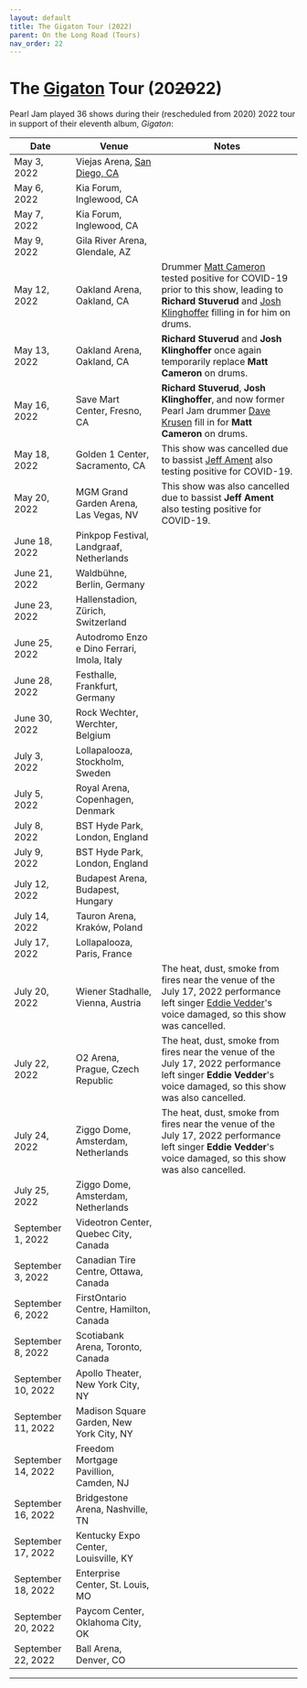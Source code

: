 ```yaml
---
layout: default
title: The Gigaton Tour (2022)
parent: On the Long Road (Tours)
nav_order: 22
--- 
```


# The [Gigaton](https://pearljamopedia.ml/docs/Albums/Studio/Gigaton) Tour (20~~20~~22)

Pearl Jam played 36 shows during their (rescheduled from 2020) 2022 tour in support of their eleventh album, *Gigaton*:

| Date | Venue | Notes |
| ---- | ----- | ----- |
| May 3, 2022 | Viejas Arena, [San Diego, CA](https://pearljamopedia.ml/docs/Notable-Mentions/Locations/San-Diego) | |
| May 6, 2022 | Kia Forum, Inglewood, CA | |
| May 7, 2022 | Kia Forum, Inglewood, CA | |
| May 9, 2022 | Gila River Arena, Glendale, AZ | |
| May 12, 2022 | Oakland Arena, Oakland, CA | Drummer [Matt Cameron](https://pearljamopedia.ml/docs/Notable-Mentions/Current-Members/Matt-Cameron) tested positive for COVID-19 prior to this show, leading to **Richard Stuverud** and [Josh Klinghoffer](https://pearljamopedia.ml/docs/Notable-Mentions/Current-Members/Josh-Klinghoffer) filling in for him on drums.
| May 13, 2022 | Oakland Arena, Oakland, CA | **Richard Stuverud** and **Josh Klinghoffer** once again temporarily replace **Matt Cameron** on drums.
| May 16, 2022 | Save Mart Center, Fresno, CA | **Richard Stuverud**, **Josh Klinghoffer**, and now former Pearl Jam drummer [Dave Krusen](https://pearljamopedia.ml/docs/Notable-Mentions/Past-Members/Dave-Krusen) fill in for **Matt Cameron** on drums.
| May 18, 2022 | Golden 1 Center, Sacramento, CA | This show was cancelled due to bassist [Jeff Ament](https://pearljamopedia.ml/docs/Notable-Mentions/Current-Members/Jeff-Ament) also testing positive for COVID-19.
| May 20, 2022 | MGM Grand Garden Arena, Las Vegas, NV | This show was also cancelled due to bassist **Jeff Ament** also testing positive for COVID-19.
| June 18, 2022 | Pinkpop Festival, Landgraaf, Netherlands | |
| June 21, 2022 | Waldbühne, Berlin, Germany | |
| June 23, 2022 | Hallenstadion, Zürich, Switzerland | |
| June 25, 2022 | Autodromo Enzo e Dino Ferrari, Imola, Italy | |
| June 28, 2022 | Festhalle, Frankfurt, Germany | |
| June 30, 2022 | Rock Wechter, Werchter, Belgium | |
| July 3, 2022 | Lollapalooza, Stockholm, Sweden | |
| July 5, 2022 | Royal Arena, Copenhagen, Denmark | |
| July 8, 2022 | BST Hyde Park, London, England | |
| July 9, 2022 | BST Hyde Park, London, England | |
| July 12, 2022 | Budapest Arena, Budapest, Hungary | |
| July 14, 2022 | Tauron Arena, Kraków, Poland | |
| July 17, 2022 | Lollapalooza, Paris, France | |
| July 20, 2022 | Wiener Stadhalle, Vienna, Austria | The heat, dust, smoke from fires near the venue of the July 17, 2022 performance left singer [Eddie Vedder](https://pearljamopedia.ml/docs/Notable-Mentions/Current-Members/Eddie-Vedder)'s voice damaged, so this show was cancelled.
| July 22, 2022 | O2 Arena, Prague, Czech Republic | The heat, dust, smoke from fires near the venue of the July 17, 2022 performance left singer **Eddie Vedder**'s voice damaged, so this show was also cancelled.
| July 24, 2022 | Ziggo Dome, Amsterdam, Netherlands | The heat, dust, smoke from fires near the venue of the July 17, 2022 performance left singer **Eddie Vedder**'s voice damaged, so this show was also cancelled.
| July 25, 2022 | Ziggo Dome, Amsterdam, Netherlands | |
| September 1, 2022 | Videotron Center, Quebec City, Canada | |
| September 3, 2022 | Canadian Tire Centre, Ottawa, Canada | |
| September 6, 2022 | FirstOntario Centre, Hamilton, Canada | |
| September 8, 2022 | Scotiabank Arena, Toronto, Canada | |
| September 10, 2022 | Apollo Theater, New York City, NY | |
| September 11, 2022 | Madison Square Garden, New York City, NY | |
| September 14, 2022 | Freedom Mortgage Pavillion, Camden, NJ | |
| September 16, 2022 | Bridgestone Arena, Nashville, TN | |
| September 17, 2022 | Kentucky Expo Center, Louisville, KY | |
| September 18, 2022 | Enterprise Center, St. Louis, MO | |
| September 20, 2022 | Paycom Center, Oklahoma City, OK | |
| September 22, 2022 | Ball Arena, Denver, CO | |
---------------------------------------------------------------------------------
